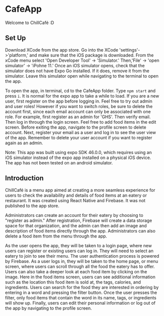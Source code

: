 # CafeApp
Welcome to ChillCafé :D

## Set Up
Download XCode from the app store. Go into the XCode 'settings'->'platform,' and make sure that the iOS package is downloaded. From the xCode menu select 'Open Developer Tool' -> 'Simulator.' Then,'File' -> 'open simulator' -> 'iPohne 11.' Once an iOS simulator opens, check that the simulator does not have Expo Go installed. If it does, remove it from the simulator. Leave this simulator open while navigating to the terminal to open the app.

To open the app, in terminal, cd to the CafeApp folder. Type `npm start` and press `i`. It is normal for the expo app to take a while to load. If you are a new user, first register on the app before logging in. Feel free to try out admin and user roles! However if you want to switch roles, be sure to delete the account first, since each email account can only be associated with one role. For example, first register as an admin for 'GHS'. Then verify email. Then log in through the login screen. Feel free to add food items in the edit screen. Before exiting the app, navigate to the profile screen to delete account. Next, register your email as a user and log in to see the user view of the app. Remember to delete your user account if you want to register again as an admin. 

Note: This app was built using expo SDK 46.0.0, which requires using an iOS simulator instead of the expo app installed on a physical iOS device. The app has not been tested on an android simulator.

## Introduction

ChillCafé is a menu app aimed at creating a more seamless experience for users to check the availability and details of food items at an eatery or restaurant. It was created using React Native and Firebase. It was not published to the app store. 

Administrators can create an account for their eatery by choosing to "register as admin." After registration, Firebase will create a data storage space for that organization, and the admin can then add an image and description of food items directly through the app. Administrators can also delete a food item from the menu through the app.

As the user opens the app, they will be taken to a login page, where new users can register or existing users can log in. They will need to select an eatery to join to see their menu. The user authentication process is powered by Firebase. As a user logs in, they will be taken to the home page, or menu screen, where users can scroll through all the food the eatery has to offer. Users can also take a deeper look at each food item by clicking on the image. Here in the food items screen, users can see additional information such as the location this food item is sold at, the tags, calories, and ingredients. Users can search for the food they are interested in ordering by entering in a word and pressing the filter button. Once the user presses the filter, only food items that contain the word in its name, tags, or ingredients will show up. Finally, users can edit their personal information or log out of the app by navigating to the profile screen.

